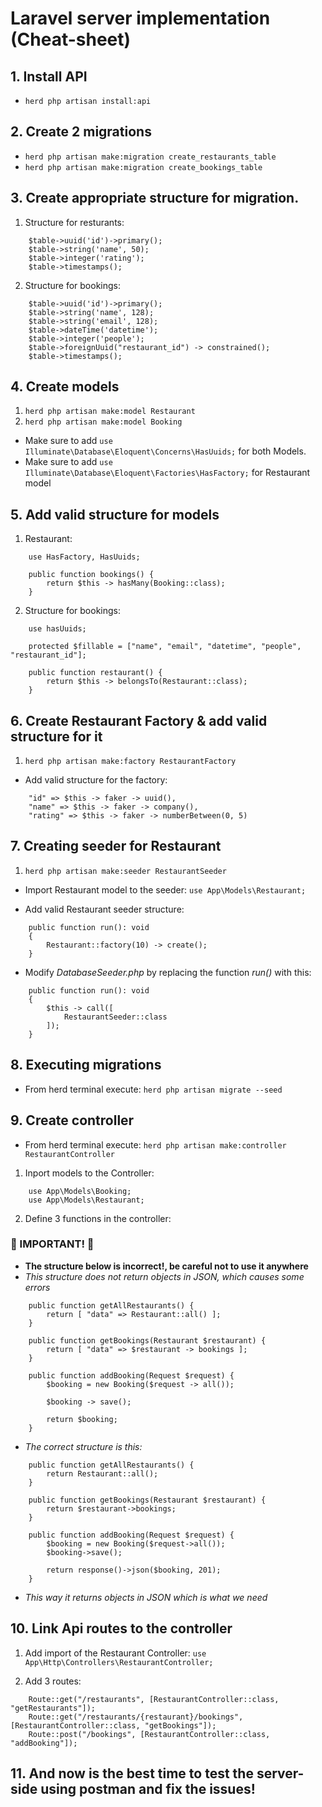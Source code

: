 # Laravel server implementation (Cheat-sheet)

## 1. Install API
- `herd php artisan install:api`

## 2. Create 2 migrations
- `herd php artisan make:migration create_restaurants_table`
- `herd php artisan make:migration create_bookings_table`

## 3. Create appropriate structure for migration.
1. Structure for resturants:
```
    $table->uuid('id')->primary();
    $table->string('name', 50);
    $table->integer('rating');
    $table->timestamps();
```
2. Structure for bookings: 
```
    $table->uuid('id')->primary();
    $table->string('name', 128);
    $table->string('email', 128);
    $table->dateTime('datetime');
    $table->integer('people');
    $table->foreignUuid("restaurant_id") -> constrained();
    $table->timestamps();
```

## 4. Create models
1. `herd php artisan make:model Restaurant`
2. `herd php artisan make:model Booking`

- Make sure to add `use Illuminate\Database\Eloquent\Concerns\HasUuids;` for both Models.
- Make sure to add `use Illuminate\Database\Eloquent\Factories\HasFactory;` for Restaurant model

## 5. Add valid structure for models
1. Restaurant:
```
    use HasFactory, HasUuids;

    public function bookings() {
        return $this -> hasMany(Booking::class);
    }
```
2. Structure for bookings:
```
    use hasUuids;

    protected $fillable = ["name", "email", "datetime", "people", "restaurant_id"];

    public function restaurant() {
        return $this -> belongsTo(Restaurant::class);
    }
```

## 6. Create Restaurant Factory & add valid structure for it
1. `herd php artisan make:factory RestaurantFactory`

- Add valid structure for the factory:
```
    "id" => $this -> faker -> uuid(),
    "name" => $this -> faker -> company(),
    "rating" => $this -> faker -> numberBetween(0, 5)
```

## 7. Creating seeder for Restaurant
1. `herd php artisan make:seeder RestaurantSeeder`

- Import Restaurant model to the seeder: `use App\Models\Restaurant;`

- Add valid Restaurant seeder structure:
```
    public function run(): void
    {
        Restaurant::factory(10) -> create();
    }
```

- Modify *DatabaseSeeder.php* by replacing the function *run()* with this:
```
    public function run(): void
    {
        $this -> call([
            RestaurantSeeder::class
        ]);
    }
```

## 8. Executing migrations
- From herd terminal execute: `herd php artisan migrate --seed`

## 9. Create controller
- From herd terminal execute: `herd php artisan make:controller RestaurantController`

1. Inport models to the Controller:
```
    use App\Models\Booking;
    use App\Models\Restaurant;
```

2. Define 3 functions in the controller:

### 🚨 IMPORTANT! 🚨
- **The structure below is incorrect!, be careful not to use it anywhere**
- *This structure does not return objects in JSON, which causes some errors*

```
    public function getAllRestaurants() {
        return [ "data" => Restaurant::all() ];
    }

    public function getBookings(Restaurant $restaurant) {
        return [ "data" => $restaurant -> bookings ];
    }

    public function addBooking(Request $request) {
        $booking = new Booking($request -> all());

        $booking -> save();

        return $booking;
    }
```

- *The correct structure is this:*

```
    public function getAllRestaurants() {
        return Restaurant::all();
    }

    public function getBookings(Restaurant $restaurant) {
        return $restaurant->bookings;
    }

    public function addBooking(Request $request) {
        $booking = new Booking($request->all());
        $booking->save();
        
        return response()->json($booking, 201);
    }
```

- *This way it returns objects in JSON which is what we need*


## 10. Link Api routes to the controller
1. Add import of the Restaurant Controller: `use App\Http\Controllers\RestaurantController;`

2. Add 3 routes:
```
    Route::get("/restaurants", [RestaurantController::class, "getRestaurants"]);
    Route::get("/restaurants/{restaurant}/bookings", [RestaurantController::class, "getBookings"]);
    Route::post("/bookings", [RestaurantController::class, "addBooking"]);
```

## 11. And now is the best time to test the server-side using postman and fix the issues!
